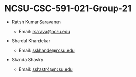 # NCSU-CSC-591-021-Group-21
- Ratish Kumar Saravanan
  - Email: [rsarava@ncsu.edu](mailto:rsarava@ncsu.edu)

- Shardul Khandekar
  - Email: [sskhande@ncsu.edu](mailto:sskhande@ncsu.edu)

- Skanda Shastry
  - Email: [sshastr4@ncsu.edu](mailto:sshastr4@ncsu.edu)
